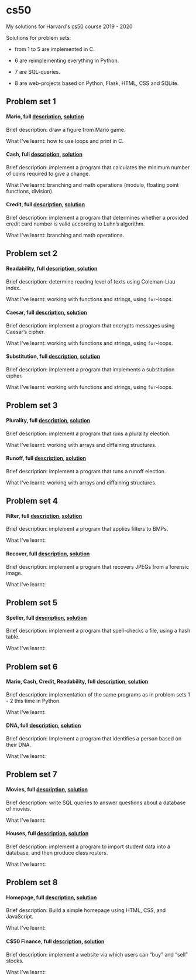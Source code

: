 # cs50
My solutions for Harvard's [cs50](https://cs50.harvard.edu/x/2020/) course 2019 - 2020

Solutions for problem sets:

- from 1 to 5 are implemented in C.

- 6 are reimplementing everything in Python.

- 7 are SQL-queries.

- 8 are web-projects based on Python, Flask, HTML, CSS and SQLite.


## Problem set 1

#### Mario, full [description](https://cs50.harvard.edu/x/2020/psets/1/mario/more/), [solution](pset1/mario.c)

Brief description: draw a figure from Mario game.

What I've learnt: how to use loops and print in C.

#### Cash, full [description](https://cs50.harvard.edu/x/2020/psets/1/cash/), [solution](pset1/cash.c)

Brief description: implement a program that calculates the minimum number of coins required to give a change.

What I've learnt: branching and math operations (modulo, floating point functions, division).

#### Credit, full [description](https://cs50.harvard.edu/x/2020/psets/1/credit/), [solution](pset1/credit.c)

Brief description: implement a program that determines whether a provided credit card number is valid according to Luhn’s algorithm.

What I've learnt: branching and math operations.


## Problem set 2

#### Readability, full [description](https://cs50.harvard.edu/x/2020/psets/2/readability/), [solution](pset2/readability.c)

Brief description: determine reading level of texts using Coleman-Liau index. 

What I've learnt: working with functions and strings, using `for`-loops.

#### Caesar, full [description](https://cs50.harvard.edu/x/2020/psets/2/caesar/), [solution](pset2/caesar.c)

Brief description: implement a program that encrypts messages using Caesar’s cipher. 

What I've learnt: working with functions and strings, using `for`-loops.

#### Substitution, full [description](https://cs50.harvard.edu/x/2020/psets/2/substitution/), [solution](pset2/substitution.c)

Brief description: implement a program that implements a substitution cipher. 

What I've learnt: working with functions and strings, using `for`-loops.


## Problem set 3

#### Plurality, full [description](https://cs50.harvard.edu/x/2020/psets/3/plurality/), [solution](pset3/plurality.c)

Brief description: implement a program that runs a plurality election. 

What I've learnt: working with arrays and diffaining structures.

#### Runoff, full [description](https://cs50.harvard.edu/x/2020/psets/3/runoff/), [solution](pset3/runoff.c)

Brief description: implement a program that runs a runoff election. 

What I've learnt: working with arrays and diffaining structures.


## Problem set 4

#### Filter, full [description](https://cs50.harvard.edu/x/2020/psets/4/filter/more/), [solution](pset4/filter)

Brief description: implement a program that applies filters to BMPs. 

What I've learnt: 

#### Recover, full [description](https://cs50.harvard.edu/x/2020/psets/4/recover/), [solution](pset4/recover/recover.c)

Brief description: implement a program that recovers JPEGs from a forensic image. 

What I've learnt: 


## Problem set 5

#### Speller, full [description](https://cs50.harvard.edu/x/2020/psets/5/speller/), [solution](pset5)

Brief description: implement a program that spell-checks a file, using a hash table. 

What I've learnt: 


## Problem set 6

#### Mario, Cash, Credit, Readability, full [description](https://cs50.harvard.edu/x/2020/psets/6/), [solution](pset6)

Brief description: implementation of the same programs as in problem sets 1 - 2 this time in Python. 

What I've learnt: 

#### DNA, full [description](https://cs50.harvard.edu/x/2020/psets/6/dna/), [solution](pset6/dna.py)

Brief description: Implement a program that identifies a person based on their DNA. 

What I've learnt: 


## Problem set 7

#### Movies, full [description](https://cs50.harvard.edu/x/2020/psets/7/movies/), [solution](pset7/movies)

Brief description: write SQL queries to answer questions about a database of movies. 

What I've learnt: 

#### Houses, full [description](https://cs50.harvard.edu/x/2020/psets/7/houses/), [solution](pset7/houses)

Brief description: implement a program to import student data into a database, and then produce class rosters. 

What I've learnt: 


## Problem set 8

#### Homepage, full [description](https://cs50.harvard.edu/x/2020/tracks/web/homepage/), [solution](pset8/homepage)

Brief description: Build a simple homepage using HTML, CSS, and JavaScript. 

What I've learnt: 

#### C$50 Finance, full [description](https://cs50.harvard.edu/x/2020/tracks/web/finance/), [solution](pset8/finance)

Brief description: implement a website via which users can “buy” and “sell” stocks. 

What I've learnt: 

